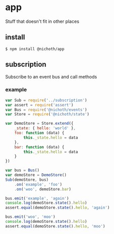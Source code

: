 # app

Stuff that doesn't fit in other places

## install

    $ npm install @nichoth/app

## subscription

Subscribe to an event bus and call methods

### example
```js
var Sub = require('../subscription')
var assert = require('assert')
var Bus = require('@nichoth/events')
var Store = require('@nichoth/state')

var DemoStore = Store.extend({
    _state: { hello: 'world' },
    foo: function (data) {
        this._state.hello = data
    },
    bar: function (data) {
        this._state.hello = data
    }
})

var bus = Bus()
var demoStore = DemoStore()
Sub(demoStore, bus)
    .on('example', 'foo')
    .on('woo', demoStore.bar)

bus.emit('example', 'again')
console.log(demoStore.state().hello)
assert.equal(demoStore.state().hello, 'again')

bus.emit('woo', 'moo')
console.log(demoStore.state().hello)
assert.equal(demoStore.state().hello, 'moo')
```


